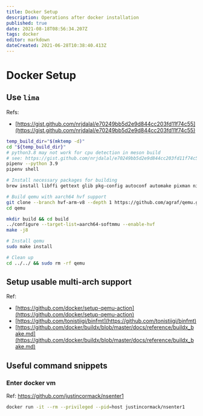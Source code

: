 ```yaml
---
title: Docker Setup
description: Operations after docker installation
published: true
date: 2021-08-18T08:56:34.207Z
tags: docker
editor: markdown
dateCreated: 2021-06-28T10:38:40.413Z
---
```


# Docker Setup

## Use `lima`

Refs:
- [https://gist.github.com/nrjdalal/e70249bb5d2e9d844cc203fd11f74c55](https://gist.github.com/nrjdalal/e70249bb5d2e9d844cc203fd11f74c55)

```bash
temp_build_dir="$(mktemp -d)"
cd "${temp_build_dir}"
# python3.8 may not work for cpu detection in meson build
# see: https://gist.github.com/nrjdalal/e70249bb5d2e9d844cc203fd11f74c55#gistcomment-3808885
pipenv --python 3.9
pipenv shell

# Install necessary packages for building
brew install libffi gettext glib pkg-config autoconf automake pixman ninja

# Build qemu with aarch64 hvf support
git clone --branch hvf-arm-v8 --depth 1 https://github.com/agraf/qemu.git
cd qemu

mkdir build && cd build
../configure --target-list=aarch64-softmmu --enable-hvf
make -j8

# Install qemu
sudo make install

# Clean up
cd ../../ && sudo rm -rf qemu
```

## Setup usable multi-arch support

Ref:
- [https://github.com/docker/setup-qemu-action](https://github.com/docker/setup-qemu-action)
- [https://github.com/tonistiigi/binfmt](https://github.com/tonistiigi/binfmt)
- [https://github.com/docker/buildx/blob/master/docs/reference/buildx_bake.md](https://github.com/docker/buildx/blob/master/docs/reference/buildx_bake.md)

## Useful command snippets

### Enter docker vm

Ref: https://github.com/justincormack/nsenter1

```bash
docker run -it --rm --privileged --pid=host justincormack/nsenter1
```
